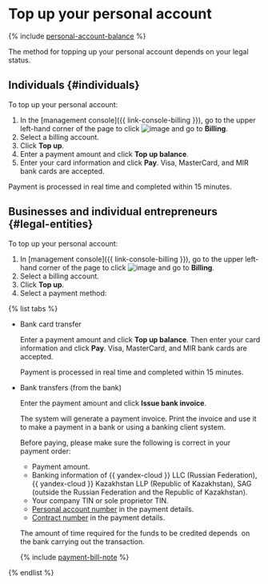 # Top up your personal account

{% include [personal-account-balance](../_includes/personal-account-balance.md) %}

The method for topping up your personal account depends on your legal status.

## Individuals {#individuals}

To top up your personal account:

1. In the [management console]({{ link-console-billing }}), go to the upper left-hand corner of the page to click ![image](../../_assets/ugly-sandwich.svg) and go to **Billing**.
1. Select a billing account.
1. Click **Top up**.
1. Enter a payment amount and click **Top up balance**.
1. Enter your card information and click **Pay**. Visa, MasterCard, and MIR bank cards are accepted.

Payment is processed in real time and completed within 15 minutes.

## Businesses and individual entrepreneurs {#legal-entities}

To top up your personal account:

1. In [management console]({{ link-console-billing }}), go to the upper left-hand corner of the page to click ![image](../../_assets/ugly-sandwich.svg) and go to **Billing**.
1. Select a billing account.
1. Click **Top up**.
1. Select a payment method:

  {% list tabs %}

  - Bank card transfer

    Enter a payment amount and click **Top up balance**. Then enter your card information and click **Pay**. Visa, MasterCard, and MIR bank cards are accepted.

    Payment is processed in real time and completed within 15 minutes.

  - Bank transfers (from the bank)

    Enter the payment amount and click **Issue bank invoice**.

    The system will generate a payment invoice. Print the invoice and use it to make a payment in a bank or using a banking client system.

    Before paying, please make sure the following is correct in your payment order:
    * Payment amount.
    * Banking information of {{ yandex-cloud }} LLC (Russian Federation), {{ yandex-cloud }} Kazakhstan LLP (Republic of Kazakhstan), SAG (outside the Russian Federation and the Republic of Kazakhstan).
    * Your company TIN or sole proprietor TIN.
    * [Personal account number](../concepts/personal-account.md#id) in the payment details.
    * [Contract number](../concepts/contract.md) in the payment details.

    The amount of time required for the funds to be credited depends  on the bank carrying out the transaction.

    {% include [payment-bill-note](../_includes/payment-bill-note.md) %}

   {% endlist %}
